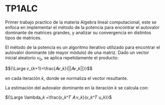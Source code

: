 # TP1ALC

Primer trabajo practico de la materia Algebra lineal computacional, este se enfoca en implementar el método de la potencia para encontrar el autovalor dominante de matrices grandes, y analizar su convergencia en distintos tipos de matrices.

El método de la potencia es un algoritmo iterativo utilizado para encontrar el autovalor dominante (de mayor módulo) de una matriz. Dado un vector inicial aleatorio $v_0$, se aplica repetidamente el producto:

$${\Large 𝑣_{𝑘+1}=\frac{𝐴𝑣_𝑘}{\||𝐴𝑣_𝑘||\}}$$

en cada iteración $k$, donde se normaliza el vector resultante.

La estimación del autovalor dominante en la iteración $k$ se calcula con:

${\Large \lambda_𝑘 =\frac{𝑣_𝑘^𝑇 𝐴 𝑣_𝑘}{𝑣_𝑘^𝑇 u_𝑘}}$
​
 
​

 
​
